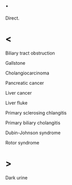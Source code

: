 # .

Direct.

# <

Biliary tract obstruction

Gallstone

Cholangiocarcinoma

Pancreatic cancer

Liver cancer

Liver fluke

Primary sclerosing chlangitis

Primary biliary cholangitis

Dubin-Johnson syndrome

Rotor syndrome

# >

Dark urine
